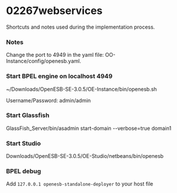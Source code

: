 # 02267webservices
Shortcuts and notes used during the implementation process.

### Notes
Change the port to 4949 in the yaml file: OO-Instance/config/openesb.yaml.

### Start BPEL engine on localhost 4949
~/Downloads/OpenESB-SE-3.0.5/OE-Instance/bin/openesb.sh

Username/Password: admin/admin

### Start Glassfish
GlassFish_Server/bin/asadmin start-domain --verbose=true domain1

### Start Studio
Downloads/OpenESB-SE-3.0.5/OE-Studio/netbeans/bin/openesb


### BPEL debug
Add ```127.0.0.1 openesb-standalone-deployer``` to your host file


